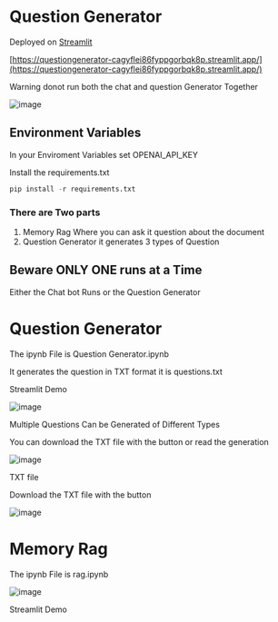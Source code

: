 
# Question Generator

Deployed on [Streamlit](https://questiongenerator-cagyflei86fyppgorbqk8p.streamlit.app/)

[https://questiongenerator-cagyflei86fyppgorbqk8p.streamlit.app/](https://questiongenerator-cagyflei86fyppgorbqk8p.streamlit.app/)

Warning donot run both the chat and question Generator Together

![image](https://github.com/Suyash018/Question_Generator/assets/73903830/1dd33b13-a04c-4af9-8e10-b811fe7f81ba)


## Environment Variables

In your Enviroment Variables set OPENAI_API_KEY

Install the requirements.txt

```python
pip install -r requirements.txt
```

### There are Two parts

1. Memory Rag Where you can ask it question about the document
2. Question Generator it generates 3 types of Question

## Beware ONLY ONE runs at a Time

Either the Chat bot Runs or the Question Generator

# Question Generator

The ipynb File is Question Generator.ipynb

It generates the question in TXT format it is questions.txt

Streamlit Demo

![image](https://github.com/Suyash018/Question_Generator/assets/73903830/3c0f9464-547a-436c-8465-fdba32fdbf94)


Multiple Questions Can be Generated of Different Types

You can download the TXT file with the button or read the generation

![image](https://github.com/Suyash018/Question_Generator/assets/73903830/cc962996-ba50-45d5-9c7c-470f71326679)

TXT file

Download the TXT file with the button

![image](https://github.com/Suyash018/Question_Generator/assets/73903830/7a38d6a9-7fb0-47a3-b644-a2135fb13f5e)


# Memory Rag

The ipynb File is rag.ipynb

![image](https://github.com/Suyash018/Question_Generator/assets/73903830/6c15db62-90c1-4ac0-8751-882f094d432c)


Streamlit Demo


